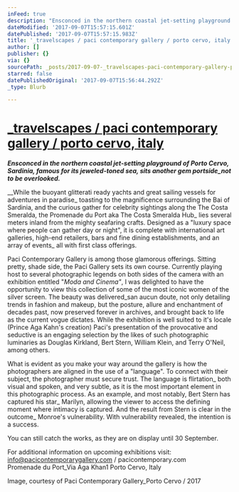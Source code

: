 ```yaml
---
inFeed: true
description: "Ensconced in the northern coastal jet-setting playground of Porto Cervo, Sardinia, famous for its\_jeweled-toned sea, sits another gem portside_not to be overlooked."
dateModified: '2017-09-07T15:57:15.601Z'
datePublished: '2017-09-07T15:57:15.983Z'
title: '_travelscapes / paci contemporary gallery / porto cervo, italy'
author: []
publisher: {}
via: {}
sourcePath: _posts/2017-09-07-_travelscapes-paci-contemporary-gallery-porto-cervo-ita.md
starred: false
datePublishedOriginal: '2017-09-07T15:56:44.292Z'
_type: Blurb

---
```

# [\_travelscapes / paci contemporary gallery / porto cervo, italy][0]

_**Ensconced in the northern coastal jet-setting playground of Porto Cervo, Sardinia, famous for its jeweled-toned sea, sits another gem portside\_not to be overlooked.**_

__While the buoyant glitterati ready yachts and great sailing vessels for adventures in paradise\_ toasting to the magnificence surrounding the Bai of Sardinia, and the curious gather for celebrity sightings along the The Costa Smeralda, the Promenade du Port aka The Costa Smeralda Hub\_ lies several meters inland from the mighty seafaring crafts. Designed as a "luxury space where people can gather day or night", it is complete with international art galleries, high-end retailers, bars and fine dining establishments, and an array of events\_ all with first class offerings.

Paci Contemporary Gallery is among those glamorous offerings. Sitting pretty, shade side, the Paci Gallery sets its own course. Currently playing host to several photographic legends on both sides of the camera with an exhibition entitled "_Moda and Cinema"_, I was delighted to have the opportunity to view this collection of some of the most iconic women of the silver screen. The beauty was delivered\_san aucun doute, not only detailing trends in fashion and makeup, but the posture, allure and enchantment of decades past, now preserved forever in archives, and brought back to life as the current vogue dictates. While the exhibition is well suited to it's locale (Prince Aga Kahn's creation) Paci's presentation of the provocative and seductive is an engaging selection by the likes of such photographic luminaries as Douglas Kirkland, Bert Stern, William Klein, and Terry O'Neil, among others.

What is evident as you make your way around the gallery is how the photographers are aligned in the use of a "language". To connect with their subject, the photographer must secure trust. The language is flirtation\_ both visual and spoken, and very subtle, as it is the most important element in this photographic process. As an example, and most notably, Bert Stern has captured his star\_ Marilyn, allowing the viewer to access the defining moment where intimacy is captured. And the result from Stern is clear in the outcome\_ Monroe's vulnerability. With vulnerability revealed, the intention is a success.

You can still catch the works, as they are on display until 30 September.

For additional information on upcoming exhibitions visit:  
[info@pacicontemporarygallery.com][1] / pacicontemporary.com  
Promenade du Port\_Via Aga Khan1 Porto Cervo, Italy

Image, courtesy of Paci Contemporary Gallery\_Porto Cervo / 2017

[0]: http://renayellemorris.com/_sardinianscapes/ "Permalink to _travelscapes / paci contemporary gallery   /   porto cervo, italy"
[1]: mailto:info@pacicontemporarygallery.com